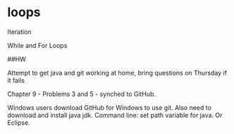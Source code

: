 loops
=====

Iteration


While and For Loops

##HW

Attempt to get java and git working at home, bring questions on Thursday if it fails

Chapter 9 - Problems 3 and 5 - synched to GitHub.

Windows users download GitHub for Windows to use git. Also need to download and install java jdk. Command line: set path variable for java. Or Eclipse.
